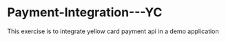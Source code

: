# Payment-Integration---YC
This exercise is to integrate yellow card payment api in a demo application 
